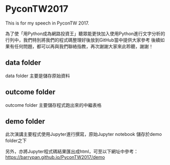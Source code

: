 # PyconTW2017
This is for my speech in PyconTW 2017.

為了使「用Python成為網路投資王」聽眾能更快加入使用Python進行文字分析的行列中，我們特別將我們的程式碼整理好後放到GitHub當中提供大家參考
後續如果有任何問題，都可以再與我們聯絡指教，再次謝謝大家來此聆聽，謝謝！

## data folder
data folder 主要是儲存原始資料

## outcome folder
outcome folder 主要儲存程式跑出來的中繼表格

## demo folder
此次演講主要程式使用Jupyter進行撰寫，原始Jupyter notebook 儲存於demo folder之下

另外，亦將Jupyter程式碼結果匯出成html，可至以下網址中參考：
https://barrypan.github.io/PyconTW2017/demo
